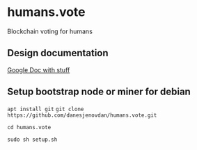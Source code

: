# humans.vote
Blockchain voting for humans

## Design documentation
[Google Doc with stuff](https://docs.google.com/document/d/1HivUUGqH4lilm60n36SA12tUegNr2g3yyi_9uRWT29I/edit#)

## Setup bootstrap node or miner for debian
```apt install git```
```git clone https://github.com/danesjenovdan/humans.vote.git```

```cd humans.vote```

```sudo sh setup.sh```
